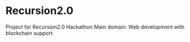 # Recursion2.0
Project for Recursion2.0 Hackathon 
Main domain: Web development with blockchain support
